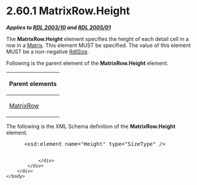 <html dir="LTR" xmlns:mshelp="http://msdn.microsoft.com/mshelp" xmlns:ddue="http://ddue.schemas.microsoft.com/authoring/2003/5" xmlns:xlink="http://www.w3.org/1999/xlink" xmlns:tool="http://www.microsoft.com/tooltip">
    <head>
        <meta http-equiv="Content-Type" content="text/html; CHARSET=utf-8"></meta>
        <meta name="save" content="history"></meta>
        <title>2.60.1 MatrixRow.Height</title>
        <xml>
            <mshelp:toctitle title="2.60.1 MatrixRow.Height"></mshelp:toctitle>
            <mshelp:rltitle title="[MS-RDL]: MatrixRow.Height"></mshelp:rltitle>
            <mshelp:keyword index="A" term="d958d5b8-2e3f-42af-9631-b87dd57db94d"></mshelp:keyword>
            <mshelp:attr name="DCSext.ContentType" value="open specification"></mshelp:attr>
            <mshelp:attr name="AssetID" value="d958d5b8-2e3f-42af-9631-b87dd57db94d"></mshelp:attr>
            <mshelp:attr name="TopicType" value="kbRef"></mshelp:attr>
            <mshelp:attr name="DCSext.Title" value="[MS-RDL]: MatrixRow.Height" />
        </xml>
    </head>
    <body>
        <div id="header">
            <h1 class="heading">2.60.1 MatrixRow.Height</h1>
        </div>
        <div id="mainSection">
            <div id="mainBody">
                <div id="allHistory" class="saveHistory"></div>
                <div id="sectionSection0" class="section" name="collapseableSection">
                    

<p><b><i>Applies to </i></b><a href="a7e2ad00-07c8-4f6d-80ab-3ad55df7b233.html"><b><i>RDL 2003/10</i></b></a><b>
<i>and </i></b><a href="3ebe2912-4958-4832-b391-cad1f5e13338.html"><b><i>RDL 2005/01</i></b></a></p>

<p>The <b>MatrixRow.Height</b> element specifies the height of
each detail cell in a row in a <a href="25419c0a-c7c6-43d7-8ca5-1af842666dcb.html">Matrix</a>. This element MUST
be specified. The value of this element MUST be a non-negative <a href="b40c092e-4fe5-4f7b-a0bf-c98df1361c90.html">RdlSize</a>.</p>

<p>Following is the parent element of the <b>MatrixRow.Height</b>
element.</p>

<table>
 <thead>
  <tr>
   <th>
   <p>Parent elements</p>
   </th>
  </tr>
 </thead>
 <tr>
  <td>
  <p><a href="43e99561-2c44-4329-ad8b-3657dca6728f.html">MatrixRow</a>
  </p>
  </td>
 </tr>
</table>

<p>The following is the XML Schema definition of the <b>MatrixRow.Height</b>
element.           </p>

<dl>
<dd>
<div><pre> &lt;xsd:element name=&quot;Height&quot; type=&quot;SizeType&quot; /&gt;
  
</pre></div>
</dd></dl>


                </div>
            </div>
        </div>
    </body>
</html>